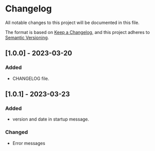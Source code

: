 # Changelog

All notable changes to this project will be documented in this file.

The format is based on [Keep a Changelog](https://keepachangelog.com/en/1.0.0/),
and this project adheres to [Semantic Versioning](https://semver.org/spec/v2.0.0.html).

## [1.0.0] - 2023-03-20

### Added

- CHANGELOG file.

## [1.0.1] - 2023-03-23

### Added

- version and date in startup message.

### Changed

- Error messages 